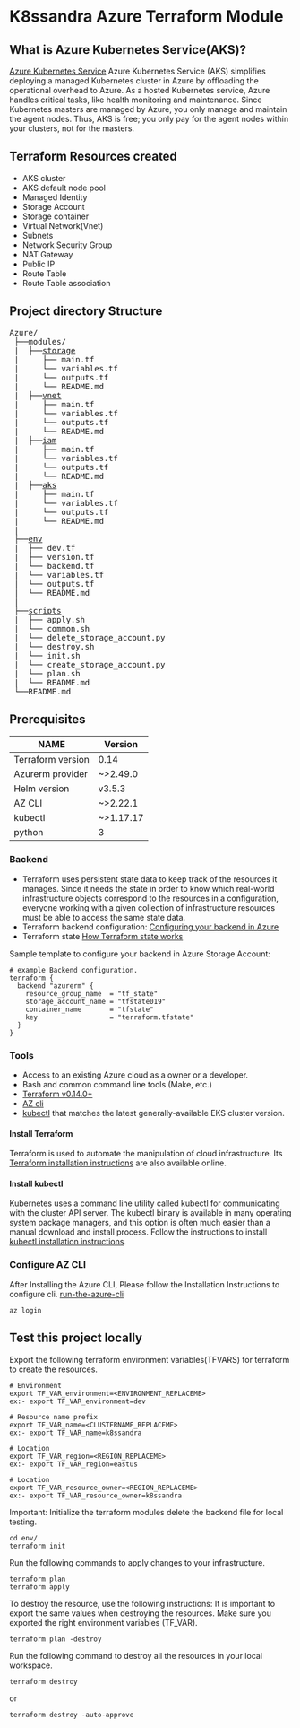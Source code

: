 # K8ssandra Azure Terraform Module

## What is Azure Kubernetes Service(AKS)?
[Azure Kubernetes Service](https://docs.microsoft.com/en-us/azure/aks/intro-kubernetes) Azure Kubernetes Service (AKS) simplifies deploying a managed Kubernetes cluster in Azure by offloading the operational overhead to Azure. As a hosted Kubernetes service, Azure handles critical tasks, like health monitoring and maintenance. Since Kubernetes masters are managed by Azure, you only manage and maintain the agent nodes. Thus, AKS is free; you only pay for the agent nodes within your clusters, not for the masters.

## Terraform Resources created
* AKS cluster
* AKS default node pool
* Managed Identity
* Storage Account
* Storage container
* Virtual Network(Vnet)
* Subnets
* Network Security Group
* NAT Gateway
* Public IP
* Route Table
* Route Table association

## Project directory Structure
<pre>
Azure/
 ├──modules/
 |  ├──<a href="modules/storage/README.md">storage</a>
 |     ├── main.tf 
 |     └── variables.tf 
 |     └── outputs.tf 
 |     └── README.md 
 |  ├──<a href="modules/vnet/README.md">vnet</a>
 |     ├── main.tf 
 |     └── variables.tf 
 |     └── outputs.tf 
 |     └── README.md 
 |  ├──<a href="modules/iam/README.md">iam</a>
 |     ├── main.tf 
 |     └── variables.tf 
 |     └── outputs.tf 
 |     └── README.md
 |  ├──<a href="modules/aks/README.md">aks</a>
 |     ├── main.tf 
 |     └── variables.tf 
 |     └── outputs.tf 
 |     └── README.md
 |
 ├──<a href="env/README.md">env</a>
 |  ├── dev.tf
 |  ├── version.tf 
 |  └── backend.tf 
 |  └── variables.tf 
 |  └── outputs.tf
 |  └── README.md
 |
 ├──<a href="scripts/README.md">scripts</a>
 |  ├── apply.sh
 |  └── common.sh
 |  └── delete_storage_account.py
 |  └── destroy.sh
 |  └── init.sh
 |  └── create_storage_account.py
 |  └── plan.sh
 |  └── README.md
 └──README.md
</pre>

## Prerequisites

|       NAME          |   Version  | 
|---------------------|------------|
| Terraform version   |   0.14     |
| Azurerm provider    |   ~>2.49.0 |
| Helm version        |   v3.5.3   |
| AZ CLI              |  ~>2.22.1  |   
| kubectl             |  ~>1.17.17 |
| python              |    3       |

### Backend
  * Terraform uses persistent state data to keep track of the resources it manages. Since it needs the state in order to know which real-world infrastructure objects correspond to the resources in a configuration, everyone working with a given collection of infrastructure resources must be able to access the same state data.
  * Terraform backend configuration: 
  [Configuring your backend in Azure](https://www.terraform.io/docs/language/settings/backends/azurerm.html)
  * Terraform state
  [How Terraform state works](https://www.terraform.io/docs/language/state/index.html)

Sample template to configure your backend in Azure Storage Account:
```
# example Backend configuration.
terraform {
  backend "azurerm" {
    resource_group_name  = "tf_state" 
    storage_account_name = "tfstate019"
    container_name       = "tfstate"
    key                  = "terraform.tfstate"
  }
}

```

### Tools

* Access to an existing Azure cloud as a owner or a developer.
* Bash and common command line tools (Make, etc.)
* [Terraform v0.14.0+](https://www.terraform.io/downloads.html)
* [AZ cli](https://docs.microsoft.com/en-us/cli/azure/install-azure-cli-linux?pivots=apt)
* [kubectl](https://kubernetes.io/docs/reference/kubectl/overview/) that matches the latest generally-available EKS cluster version.

#### Install Terraform

Terraform is used to automate the manipulation of cloud infrastructure. Its [Terraform installation instructions](https://www.terraform.io/intro/getting-started/install.html) are also available online.

#### Install kubectl

Kubernetes uses a command line utility called kubectl for communicating with the cluster API server. The kubectl binary is available in many operating system package managers, and this option is often much easier than a manual download and install process. Follow the instructions to install [kubectl installation instructions](https://docs.aws.amazon.com/eks/latest/userguide/install-kubectl.html).

### Configure AZ CLI

After Installing the Azure CLI, Please follow the Installation Instructions to configure cli. [run-the-azure-cli](https://docs.microsoft.com/en-us/cli/azure/install-azure-cli-windows?tabs=azure-cli#run-the-azure-cli)

```console
az login
```

## Test this project locally

Export the following terraform environment variables(TFVARS) for terraform to create the resources. 
```console
# Environment
export TF_VAR_environment=<ENVIRONMENT_REPLACEME>
ex:- export TF_VAR_environment=dev

# Resource name prefix
export TF_VAR_name=<CLUSTERNAME_REPLACEME>
ex:- export TF_VAR_name=k8ssandra

# Location
export TF_VAR_region=<REGION_REPLACEME>
ex:- export TF_VAR_region=eastus

# Location
export TF_VAR_resource_owner=<REGION_REPLACEME>
ex:- export TF_VAR_resource_owner=k8ssandra
```

Important: Initialize the terraform modules delete the backend file for local testing.

```console
cd env/
terraform init
````

Run the following commands to apply changes to your infrastructure.

```console
terraform plan
terraform apply
```

To destroy the resource, use the following instructions:
It is important to export the same values when destroying the resources. Make sure you exported the right environment variables (TF_VAR).

```console
terraform plan -destroy
```

Run the following command to destroy all the resources in your local workspace.

```console
terraform destroy
```
or 
```console
terraform destroy -auto-approve
```
